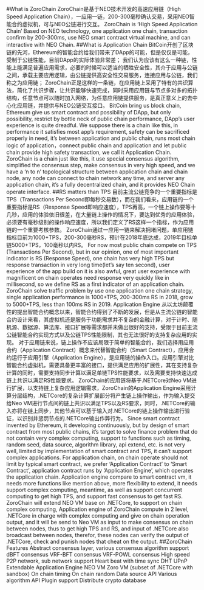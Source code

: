 #What is ZoroChain 
ZoroChain是基于NEO技术开发的高速应用链（High Speed Application Chain），一应用一链，200-300毫秒确认交易，采用NEO智能合约虚拟机，可与NEO公链进行交互。
ZoroChain is ‘High Speed Application Chain’ Based on NEO technology, one application one chain, transaction confirm by 200-300ms, use NEO smart contract virtual machine, and can interactive with NEO Chain.
##What is Application Chain
BitCoin开创了区块链的先河，Ethereum的智能合约给我们带来了DApp的可能，但是仅仅是可能，受制于公链性能，目前DApp的实际体验非常差；
我们认为应该有这么一种链，性能上能满足普遍应用需求，必要的时候可以适当的牺牲安全性，其介于应用与公链之间，承载主要应用逻辑，由公链提供高安全性交易服务，连接应用与公链，我们称之为应用链；
ZoroChain正是这样的一条链，在应用链上采用了特有的共识算法，简化了共识步骤，让共识能够快速完成，同时采用应用链与节点多对多的拓扑结构，任意节点可以随时加入网络，为任意应用链提供服务，是真正意义上的去中心化应用链，并提供与NEO公链交互接口。
BitCoin bring us block chain, Ethereum give us smart contract and possibility of DApp, but only possibility, restrict by bottle neck of public chain performance, DApp’s user experience is quite dreadful.
We suppose there is a chain like this, in performance it satisfies most app’s requirement, safety can be sacrificed properly in need, it’s between application and public chain, runs most chain logic of application，connect public chain and application and let public chain provide high safety transaction, we call it Application Chain.
ZoroChain is a chain just like this, it use special consensus algorithm, simplified the consensus step, make consensus in very high speed, and we have a ‘n to n’ topological structure between application chain and chain node, any node can connect to chain network any time, and server any application chain, it’s a fully decentralized chain, and it provides NEO Chain operate interface.
##RS matters than TPS
目前主流公链竞争的一个重要指标是TPS（Transactions Per Second即每秒交易数），而在我们看来，应用链的一个重要指标是RS（Response Speed即响应速度），TPS再高，一个链上操作要等十几秒，应用的体验依旧很差，在大量链上操作的情况下，要达到优秀的应用体验，必须要有毫秒级别的操作响应速度，所以我们定义了RS这样一个指标，作为应用链的一个重要考核参数。
ZoroChain通过一应用一链来解决拥堵问题，单应用链指标目前为1000+TPS，200-300毫秒RS，预计在2018年底达成，2019年目标单链5000+TPS，100毫秒以内RS。
For now most public chain compete on TPS (Transactions Per Second), but in our opinion, one of most important indicator is RS (Response Speed), one chain has very high TPS but response transaction in very long time(let’s say ten second), user experience of the app build on it is also awful, great user experience with magnificent on chain operates need response very quickly like in millisecond, so we define RS as a first indicator of an application chain.
ZoroChain solve traffic problem by use one application one chain strategy, single application performance is 1000+TPS, 200-300ms RS in 2018, grow to 5000+TPS, less than 100ms RS in 2019.
Application Engine
从以太坊颠覆性的提出智能合约概念以来，智能合约得到了不断的发展，但是从主流公链的智能合约设计来看，其虚拟机还是服务于功能需求并不复杂的金融计算，对于计时、随机源、数据源、算法库、接口扩展等需求都并未做出很好的支持，受限于目前主流公链智能合约实现方式以及公链TPS性能限制，其也无法很好的支持复杂应用的实现。
对于应用链来说，链上操作不应该局限于简单的智能合约，我们选择用应用合约（Application Contract）概念来代替智能合约（Smart Contract），应用合约运行于应用引擎（Application Engine），是应用链的操作入口。应用引擎对比智能合约虚拟机，需要具备更丰富的接口，提供满足应用的扩展性，其在支持复杂计算的同时，需要支持同步计算以满足单链TPS性能要求，以及需要支持快速达成链上共识以满足RS性能要求。
ZoroChain的应用链将基于.NETCore对Neo VM进行扩展，以支持链上复杂应用逻辑需求，ZoroChain的Application Engine采用计算分层结构，.NETCore的复杂计算扩展部分将产生链上操作输出，作为输入提交给Neo VM进行节点间的链上共识以满足TPS以及RS要求，同时，.NETCore的输入亦将在链上同步，其他节点可以基于输入对.NETCore的链上操作输出进行验证，以识别并惩罚节点的.NETCore输出作弊行为。
Since smart contract invented by Ethereum, it developing continuously, but by design of smart contract from most public chains, it’s target to solve finance problem that do not contain very complex computing, support to functions such as timing, random seed, data source, algorithm library, api extend, etc. is not very well, limited by implementation of smart contract and TPS, it can’t support complex applications.
For application chain, on chain operate should not limit by typical smart contract, we prefer ‘Application Contract’ to ‘Smart Contract’, application contract runs by ‘Application Engine’, which operates the application chain. Application engine compare to smart contract vm, it needs more functions like mention above, more flexibility to extend, it needs support complex computing, meantime, as well as support concurrent computing to get high TPS, and support fast consensus to get fast RS.
ZoroChain will extend NEO VM base on .NETCore, to support on chain complex computing, Application engine of ZoroChain compute in 2 level, .NETCore in charge with complex computing and give on chain operation output, and it will be send to Neo VM as input to make consensus on chain between nodes, thus to get high TPS and RS, and input of .NETCore also broadcast between nodes, therefor, these nodes can verify the output of .NETCore, check and punish nodes that cheat on the output.
##ZoroChain Features
Abstract consensus layer, various consensus algorithm support
	dBFT consensus
	VRF-BFT consensus
	VRF-POWL consensus
High speed P2P network, sub network support
	Heart beat with time sync
	DHT
	UPnP
Extendable Application Engine
	NEO VM
	Zoro VM (subset of .NETCore with sandbox)
		On chain timing
		On chain random
		Data source API
		Various algorithm API
		Plugin support
Distribute crypto database
